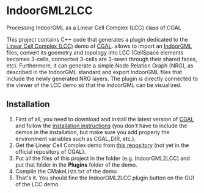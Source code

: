 # IndoorGML2LCC
Processing IndoorGML as a Linear Cell Complex (LCC) class of CGAL

This project contains C++ code that generates a plugin dedicated to the [Linear Cell Complex (LCC)](https://doc.cgal.org/latest/Linear_cell_complex/index.html#Chapter_Linear_Cell_Complex) demo of [CGAL](https://www.cgal.org/). allows to import an [IndoorGML](http://www.indoorgml.net/) files, convert its goemetry and topology into LCC (CellSpace elements becomes 3-cells, connected 3-cells are 3-sewn through their shared faces, etc). Furthermore, it can generate a simple Node Relation Graph (NRG), as described in the IndoorGML standard and export IndoorGML files that include the newly generated NRG layers. The plugin is directly connected to the viewer of the LCC demo so that the IndoorGML can be visualized. 

## Installation
1. First of all, you need to download and install the latest version of [CGAL](https://www.cgal.org/download.html) and follow the [installation instructions](https://doc.cgal.org/latest/Manual/installation.html) (you don't have to include the demos in the installation, but make sure you add properly the environment variables such as CGAL_DIR, etc.).
1. Get the Linear Cell Complex demo from [this repository](https://github.com/gdamiand/cgal/tree/LCC_demo-gdamiand) (not yet in the official repository of CGAL). 
1. Put all the files of this project in the folder (e.g. IndoorGML2LCC) and put that folder in the **Plugins** folder of the demo.
1. Compile the CMakeLists.txt of the demo
1. That's it. You should fine the IndoorGML2LCC plugin button on the GUI of the LCC demo.
